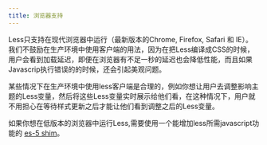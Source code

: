 ```yaml
---
title: 浏览器支持
---
```


Less只支持在现代浏览器中运行（最新版本的Chrome, Firefox, Safari 和 IE）。我们不鼓励在生产环境中使用客户端的用法，因为在把Less编译成CSS的时候，用户会看到加载延迟，即便在浏览器有不足一秒的延迟也会降低性能，而且如果Javascrip执行错误的的时候，还会引起美观问题。

某些情况下在生产环境中使用less客户端是合理的，例如你想让用户去调整影响主题的Less变量，然后将这些Less变量实时展示给他们看，在这种情况下，用户就不用担心在等待样式更新之后才能让他们看到调整之后的Less变量。

如果你想在低版本的浏览器中运行Less,需要使用一个能增加less所需javascript功能的 [es-5 shim](https://github.com/kriskowal/es5-shim)。
